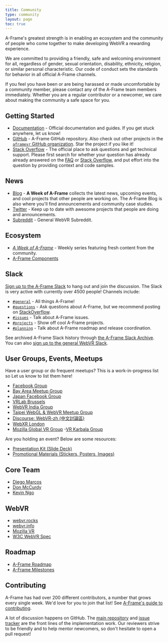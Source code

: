 ```yaml
---
title: Community
type: community
layout: page
toc: true
---
```


A-Frame's greatest strength is in enabling an ecosystem and the community of
people who come together to make developing WebVR a rewarding experience.

We are committed to providing a friendly, safe and welcoming environment for
all, regardless of gender, sexual orientation, disability, ethnicity, religion,
or similar personal characteristic. Our code of conduct sets the standards for
behavior in all official A-Frame channels.

If you feel you have been or are being harassed or made uncomfortable by a
community member, please contact any of the A-Frame team members immediately.
Whether you are a regular contributor or a newcomer, we care about making the
community a safe space for you.

## Getting Started

- [Documentation](https://aframe.io/docs/) - Official documentation and guides. If you get
  stuck anywhere, let us know!
- [GitHub](https://github.com/aframevr/aframe) - A-Frame GitHub repository. Also check out
  other projects in the [`aframevr` GitHub organization](https://github.com/aframevr). Star
  the project if you like it!
- [Stack Overflow](https://stackoverflow.com/questions/tagged/aframe) - The official place to
  ask questions and get technical support. Please first search for whether your
  question has already already answered on the [FAQ](/faq/) or [Stack
  Overflow](http://stackoverflow.com/questions/tagged/aframe), and put effort
  into the question by providing context and code samples.

## News

- [Blog](https://aframe.io/blog/) - **A Week of A-Frame** collects the latest
  news, upcoming events, and cool projects that other people are working on.
  The A-Frame Blog is also where you'll find announcements and community case
  studies.
- [Twitter](https://twitter.com/aframevr) - Keep up to date with awesome
  projects that people are doing and announcements.
- [Subreddit](https://www.reddit.com/r/webvr) - General WebVR Subreddit.

## Ecosystem

- [*A Week of A-Frame*](https://aframe.io/blog) - Weekly series featuring fresh content from the community.
- [A-Frame Components](https://www.npmjs.com/search?q=aframe-component&page=1&ranking=optimal)

## Slack

[Sign up to the A-Frame Slack](https://aframevr-slack.herokuapp.com) to hang
out and join the discussion. The Slack is very active with currently over 4500
people! Channels include:

- [`#general`](http://aframevr.slackarchive.io/general/) - All things A-Frame!
- [`#questions`](http://aframevr.slackarchive.io/questions/) - Ask questions
  about A-Frame, but we recommend posting on
  [StackOverflow](https://stackoverflow.com/questions/tagged/aframe).
- [`#issues`](http://aframevr.slackarchive.io/issues/) - Talk about A-Frame issues.
- [`#projects`](http://aframevr.slackarchive.io/projects/) - Show off cool A-Frame projects.
- [`#planning`](http://aframevr.slackarchive.io/planning/) - Talk about A-Frame roadmap and
  release coordination.

See archived A-Frame Slack history through [the A-Frame Slack
Archive](http://aframevr.slackarchive.io). You can also [sign up to the
general WebVR Slack](https://webvr-slack.herokuapp.com/).

## User Groups, Events, Meetups

Have a user group or do frequent meetups? This is a work-in-progress list
so Let us know to list them here!

- [Facebook Group](https://www.facebook.com/groups/aframevr/)
- [Bay Area Meetup Group](https://www.meetup.com/A-Frame/)
- [Japan Facebook Group](https://www.facebook.com/groups/1250425238325010/)
- [VRLab Brussels](https://vrlab-brussels.info/wiki/Main/WhatIsVRLabBrussels)
- [WebVR India Group](https://github.com/webvr-india/volunteer-contributions/)
- [Taipei WebGL & WebVR Meetup Group](https://www.meetup.com/TPE-WebGL-WebVR/)
- [Discourse: WebVR-zh (中文討論區)](https://discourse.mozilla-community.org/c/communities/webvr-zh)
- [WebXR London](https://www.meetup.com/web-xr/)
- [Mozilla Global VR Group](https://t.me/MozillaVR)
-[VR Karbala Group](https://telegram.me/VRKarbala)

Are you holding an event? Below are some resources:

- [Presentation Kit (Slide Deck)](https://github.com/aframevr/aframe-presentation-kit)
- [Promotional Materials (Stickers, Posters, Images)](https://github.com/aframevr/aframe-presentation-kit/tree/master/materials)

## Core Team

- [Diego Marcos](https://github.com/dmarcos)
- [Don McCurdy](https://github.com/donmccurdy)
- [Kevin Ngo](https://github.com/ngokevin)

## WebVR

- [webvr.rocks](https://webvr.rocks)
- [webvr.info](https://webvr.info)
- [Mozilla VR](https://mozvr.com)
- [W3C WebVR Spec](https://github.com/w3c/webvr)

## Roadmap

- [A-Frame Roadmap](https://github.com/aframevr/aframe/blob/master/ROADMAP.md)
- [A-Frame Milestones](https://github.com/aframevr/aframe/milestones)

## Contributing

A-Frame has had over 200 different contributors, a number that grows every
single week. We'd love for you to join that list! See [A-Frame's guide to
contributing](https://github.com/aframevr/aframe/blob/master/CONTRIBUTING.md).

A lot of discussion happens on GitHub. The [main
repository](https://github.com/aframevr/aframe) and [issue
tracker](https://github.com/aframevr/aframe/issues/) are the front lines of the
implementation work. Our reviewers strive to be friendly and to help mentor
newcomers, so don't hesitate to open a pull request!

